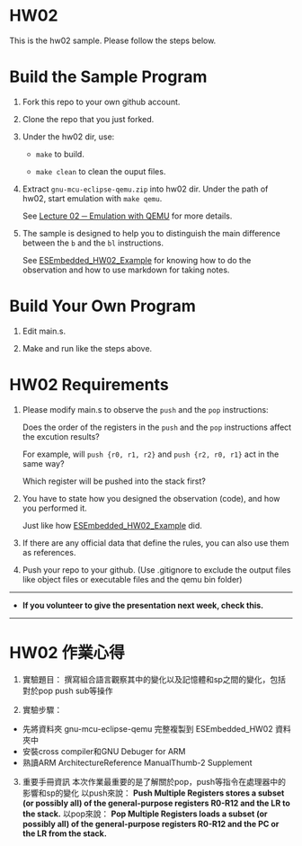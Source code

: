 HW02
===
This is the hw02 sample. Please follow the steps below.

# Build the Sample Program

1. Fork this repo to your own github account.

2. Clone the repo that you just forked.

3. Under the hw02 dir, use:

	* `make` to build.

	* `make clean` to clean the ouput files.

4. Extract `gnu-mcu-eclipse-qemu.zip` into hw02 dir. Under the path of hw02, start emulation with `make qemu`.

	See [Lecture 02 ─ Emulation with QEMU] for more details.

5. The sample is designed to help you to distinguish the main difference between the `b` and the `bl` instructions.  

	See [ESEmbedded_HW02_Example] for knowing how to do the observation and how to use markdown for taking notes.

# Build Your Own Program

1. Edit main.s.

2. Make and run like the steps above.

# HW02 Requirements

1. Please modify main.s to observe the `push` and the `pop` instructions:  

	Does the order of the registers in the `push` and the `pop` instructions affect the excution results?  

	For example, will `push {r0, r1, r2}` and `push {r2, r0, r1}` act in the same way?  

	Which register will be pushed into the stack first?

2. You have to state how you designed the observation (code), and how you performed it.  

	Just like how [ESEmbedded_HW02_Example] did.

3. If there are any official data that define the rules, you can also use them as references.

4. Push your repo to your github. (Use .gitignore to exclude the output files like object files or executable files and the qemu bin folder)

[Lecture 02 ─ Emulation with QEMU]: http://www.nc.es.ncku.edu.tw/course/embedded/02/#Emulation-with-QEMU
[ESEmbedded_HW02_Example]: https://github.com/vwxyzjimmy/ESEmbedded_HW02_Example

--------------------

-  **If you volunteer to give the presentation next week, check this.**

--------------------
# HW02 作業心得

1. 實驗題目：
撰寫組合語言觀察其中的變化以及記憶體和sp之間的變化，包括對於pop push sub等操作

2. 實驗步驟：
  - 先將資料夾 gnu-mcu-eclipse-qemu 完整複製到 ESEmbedded_HW02 資料夾中
  - 安裝cross compiler和GNU Debuger for ARM
  - 熟讀ARM ArchitectureReference ManualThumb-2 Supplement
3. 重要手冊資訊
本次作業最重要的是了解關於pop，push等指令在處理器中的影響和sp的變化
以push來說：
**Push Multiple Registers stores a subset (or possibly all) of the general-purpose registers R0-R12 and the LR to the stack.**
以pop來說：
**Pop Multiple Registers loads a subset (or possibly all) of the general-purpose registers R0-R12 and the PC or the LR from the stack.**
